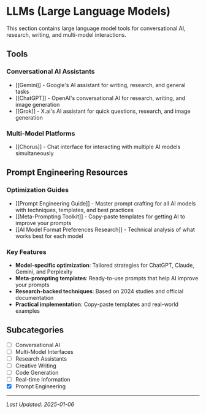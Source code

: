 # LLMs (Large Language Models)

This section contains large language model tools for conversational AI, research, writing, and multi-model interactions.

## Tools

### Conversational AI Assistants
- [[Gemini]] - Google's AI assistant for writing, research, and general tasks
- [[ChatGPT]] - OpenAI's conversational AI for research, writing, and image generation
- [[Grok]] - X.ai's AI assistant for quick questions, research, and image generation

### Multi-Model Platforms
- [[Chorus]] - Chat interface for interacting with multiple AI models simultaneously

## Prompt Engineering Resources

### Optimization Guides
- [[Prompt Engineering Guide]] - Master prompt crafting for all AI models with techniques, templates, and best practices
- [[Meta-Prompting Toolkit]] - Copy-paste templates for getting AI to improve your prompts
- [[AI Model Format Preferences Research]] - Technical analysis of what works best for each model

### Key Features
- **Model-specific optimization**: Tailored strategies for ChatGPT, Claude, Gemini, and Perplexity
- **Meta-prompting templates**: Ready-to-use prompts that help AI improve your prompts
- **Research-backed techniques**: Based on 2024 studies and official documentation
- **Practical implementation**: Copy-paste templates and real-world examples

## Subcategories
- [ ] Conversational AI
- [ ] Multi-Model Interfaces
- [ ] Research Assistants
- [ ] Creative Writing
- [ ] Code Generation
- [ ] Real-time Information
- [x] Prompt Engineering

---

*Last Updated: 2025-01-06*